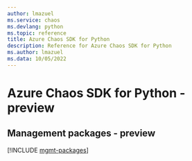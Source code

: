 ```yaml
---
author: lmazuel
ms.service: chaos
ms.devlang: python
ms.topic: reference
title: Azure Chaos SDK for Python
description: Reference for Azure Chaos SDK for Python
ms.author: lmazuel
ms.data: 10/05/2022
---
```

# Azure Chaos SDK for Python - preview

## Management packages - preview
[!INCLUDE [mgmt-packages](chaos-mgmt-index.md)]